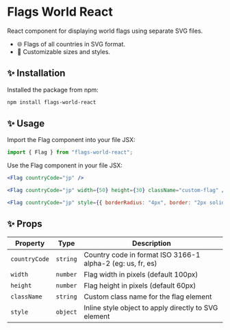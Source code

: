 #  Flags World React

React component for displaying world flags using separate SVG files.

- 🌐 Flags of all countries in SVG format.
- 🎨 Customizable sizes and styles.

## ✨ Installation
Installed the package from npm:

```sh
npm install flags-world-react
```

## ✨ Usage
Import the Flag component into your file JSX:

```jsx
import { Flag } from "flags-world-react";
```

Use the Flag component in your file JSX:

```jsx
<Flag countryCode="jp" />
```

```jsx
<Flag countryCode="jp" width={50} height={30} className="custom-flag" />
```

```jsx
<Flag countryCode="jp" style={{ borderRadius: "4px", border: "2px solid red" }} />

```

## ✨ Props

| Property     | Type     | Description                                   |
|--------------|----------|-----------------------------------------------|
| `countryCode`| `string` | Country code in format ISO 3166-1 alpha-2 (eg: us, fr, es) |
| `width`      | `number` | Flag width in pixels (default 100px)|
| `height`     | `number` | Flag height in pixels (default 60px)|
| `className`  | `string` | Custom class name for the flag element|
| `style`  | `object` | Inline style object to apply directly to SVG element|
